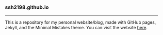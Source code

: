 ### ssh2198.github.io
---
This is a repository for my personal website/blog, made with GitHub pages, Jekyll, and the Minimal Mistakes theme.
You can visit the website [here](ssh2198.github.io).
